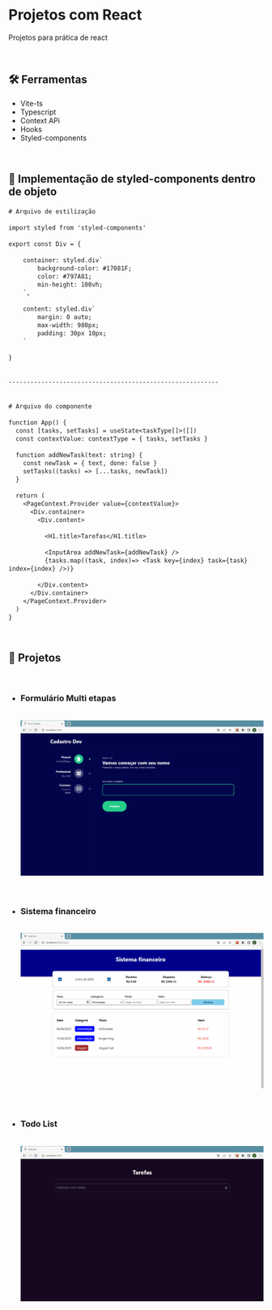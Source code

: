 <h1>Projetos com React</h1>
<p>Projetos para prática de react</p>

<br>
<h2 id="tools">🛠️ Ferramentas</h2>

<ul>
<li>Vite-ts</li>
<li>Typescript</li>
<li>Context APi</li>
<li>Hooks</li>
<li>Styled-components</li>
</ul>

<br>
<h2 id="features">🚀 Implementação de styled-components dentro de objeto</h2>

```
# Arquivo de estilização

import styled from 'styled-components'

export const Div = {

    container: styled.div`
        background-color: #17081F;
        color: #797A81;
        min-height: 100vh;
    `,

    content: styled.div`
        margin: 0 auto;
        max-width: 980px;
        padding: 30px 10px;
    `

}


----------------------------------------------------------


# Arquivo do componente

function App() {
  const [tasks, setTasks] = useState<taskType[]>([])
  const contextValue: contextType = { tasks, setTasks }
  
  function addNewTask(text: string) {
    const newTask = { text, done: false }
    setTasks((tasks) => [...tasks, newTask])
  }

  return (
    <PageContext.Provider value={contextValue}>
      <Div.container>
        <Div.content>
      
          <H1.title>Tarefas</H1.title>
      
          <InputArea addNewTask={addNewTask} />
          {tasks.map((task, index)=> <Task key={index} task={task} index={index} />)}
      
        </Div.content>
      </Div.container>
    </PageContext.Provider>
  )
}
```

<br>
<h2 id="project">🎥 Projetos</h2>

<ul>

<br>
<li>
<h3>Formulário Multi etapas</h3>
<br>
<img src="./readme/form.gif" alt="project-result">
</li><br>

<br>
<li>
<h3>Sistema financeiro</h3>
<br>
<img src="./readme/financial.gif" alt="project-result">
</li><br>

<br>
<li>
<h3>Todo List</h3>
<br>
<img src="./readme/tasks.gif" alt="project-result">
</li><br>

</ul>